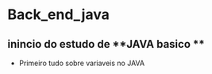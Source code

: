 # Back_end_java

## inincio do estudo de **JAVA basico **

- Primeiro  tudo sobre  variaveis  no JAVA

